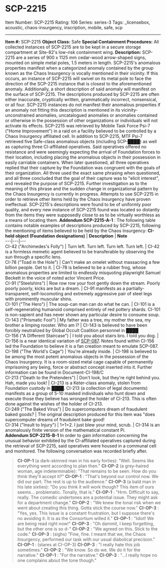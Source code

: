 # SCP-2215
Item Number: SCP-2215
Rating: 106
Series: series-3
Tags: _licensebox, acoustic, chaos-insurgency, inscription, mobile, safe, scp

---

**Item #:** SCP-2215
**Object Class:** Safe
**Special Containment Procedures:** All collected instances of SCP-2215 are to be kept in a secure storage compartment at Site-82's low-risk containment wing.
**Description:** SCP-2215 are a series of 900 x 1125 mm cedar-wood arrow-shaped signs, mounted on simple metal poles, 1.5 meters in length. SCP-2215's anomalous properties manifest when a categorized anomaly contained by the group known as the Chaos Insurgency is vocally mentioned in their vicinity. If this occurs, an instance of SCP-2215 will swivel on its metal pole to face the direction of the SCP-2215 instance that is closest to the aforementioned anomaly. Additionally, a short description of said anomaly will manifest on the surface of SCP-2215. The descriptions produced by SCP-2215 are often either inaccurate, cryptically written, grammatically incorrect, nonsensical, or all four. SCP-2215 instances do not manifest their anomalous properties if an anomaly not fitting this description is mentioned in its vicinity- unconstrained anomalies, uncatalogued anomalies or anomalies contained or otherwise in the possession of other organizations or individuals will not activate its effects.
SCP-2215 was retrieved by Mobile Task Force Psi-7 ("Home Improvement") in a raid on a facility believed to be controlled by a Chaos Insurgency affiliated cell. In addition to SCP-2215, MTF Psi-7 retrieved five Safe-class anomalous objects (including SCP-████) as well as capturing three CI-affiliated operatives. Said operatives offered no resistance and were seemingly expecting the arrival of Foundation forces to their location, including placing the anomalous objects in their possession in easily carriable containers. When later questioned, all three operatives replied that their capture by the Foundation was congruent with the goals of their organization. All three used the exact same phrasing when questioned, and all three concluded that the goal of their capture was to "elicit interest", and revealed the purpose of SCP-2215. Further investigation as to the meaning of this phrase and the sudden change in organizational pattern by the Chaos Insurgency is currently in progress.
Attempts to use SCP-2215 in order to retrieve other items held by the Chaos Insurgency have proven ineffectual. SCP-2215's descriptions were found to be of uniformly poor quality, and every new instance of SCP-2215 found was located so distantly from the items they were supposedly close to as to be virtually worthless as a means of locating them.
**Addendum SCP-2215-A-1** : The following table contains notable examples of descriptions produced by SCP-2215, following the mentioning of items believed to be held by the Chaos Insurgency:
**CI-held object (Foundation designations)** | **Description** | **Note**  
---|---|---  
CI-42 ("Archimedes's Folly")  | Turn left. Turn left. Turn left. Turn left. | CI-42 is a formless memetic agent believed to be transferable by observing the sun through a specific lens.  
CI-78 ("Toad in the Hole")  | Can't make an omelet without massacring a few billion people. Get to it. | CI-78 is believed to be a rubber frog, whose anomalous properties are limited to endlessly misquoting playwright Samuel Beckett in the voice of noted actor Vincent Price.  
CI-91 ("Steelshins") | Row row row your foot gently down the stream. Poorly poorly poorly, kicks are but a dream. | CI-91 manifests as a partially-transparent, self-locomoting and extremely aggressive pair of steel legs with prominently muscular shins.  
CI-101 ("The Hero") | The soup-can man can do what he can. | CI-101 is a self-regenerating humanoid comprised entirely of red pottery shards. CI-101 is non-sapient and has never shown any particular desire to consume soup.  
CI-143 ("Prismatic Fool") | My father was a tree, my mother the sea, my brother a limping rooster. Who am I? | CI-143 is believed to have been forcibly neutralized by Global Occult Coalition personnel in ████  
CI-156 ("A Different Staircase") | I told you about stairs bro. I told you dog. | CI-156 is a near identical variation of [SCP-087](/scp-087). Notes found within CI-156 led the Foundation to believe it is a fan creation meant to emulate SCP-087.  
CI-198 ("The World's Cage") | You're already inside. | CI-198 is believed to be among the most potent anomalous objects in the possession of the Chaos Insurgency. It is a room-sized metal cage capable of permanently imprisoning any being, force or abstract concept inserted into it. Further information can be found in Document-CI-198/C  
CI-213 ("Death to the Pretenders") | Don't look, but they're right behind you. Hah, made you look! | CI-213 is a Keter-class anomaly, stolen from Foundation custody in ████. CI-213 (a collection of legal documents) manifests as a group of 5-10 masked individuals who hunt down and execute those they believe has wronged the holder of CI-213. This is often done against the wishes of the holder of CI-213.  
CI-249 ("The Baked Virus") | Do supercomputers dream of fraudulent baked goods? | The original description produced for this item was "does supercomputer dreams of fraudulent bake good!  
CI-314 ("Insult to Injury")  | 1+1=2. I just blew your mind, scrub. | CI-314 is an anomalously finite version of the mathematical constant Pi.  
**Addendum SCP-2215-B-1** In order to gain information concerning the unusual behavior exhibited by the CI-affiliated operatives captured during the retrieval of SCP-2215, said operatives were housed in a communal cell and monitored. The following conversation was recorded briefly after.
> **CI-OP-1** (a dark-skinned man in his early forties): "Well. Seems like everything went according to plan then."
> **CI-OP-2** (a grey-haired woman, age indeterminable): "That remains to be seen. How do you think they'll accept it?"
> **CI-OP-1** : "That's beyond our control now. We did our part. The rest is up to the audience."
> **CI-OP-3** (a bald man in his late sixties): "Do you think it will work though? This item of ours seems… problematic. Tonally, that is."
> **CI-OP-1** : "Hrm. Difficult to say, really. The comedic undertones are a potential issue. They might ask for a department change."
> **CI-OP-2** : "We knew the tonal risk when we went about creating this thing. Gotta stick the course now."
> **CI-OP-3** : "Yes, yes. This issue is a constant frustration, but I suppose there's no avoiding it. It is as the Consortium willed it."
> **CI-OP-1** : "Idiot! We are being read right now!"
> **CI-OP-3** : "Oh dammit, I keep forgetting, but the other one is so d-"
> **CI-OP-2** : "We agreed on this. Stick to the code."
> **CI-OP-3** : (sighs) "Fine, fine. I meant that we, the Chaos Insurgency, performed our task with our usual diabolical precision."
> **CI-OP-1** : (stares at CI-OP-3)
> **CI-OP-3** : "I really hate this job sometimes."
> **CI-OP-2** : "We know. So do we. We do it for the narrative."
> **CI-OP-1** : "For the narrative."
> **CI-OP-3** : "…I really hope no one complains about the tone though."